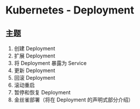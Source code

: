 # Kubernetes - Deployment

## 主题
1. 创建 Deployment
2. 扩展 Deployment
3. 将 Deployment 暴露为 Service
4. 更新 Deployment
5. 回滚 Deployment
6. 滚动重启
7. 暂停和恢复 Deployment
8. 金丝雀部署（将在 Deployment 的声明式部分介绍）






